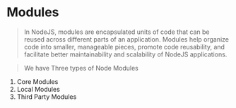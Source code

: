 # Modules

> In NodeJS, modules are encapsulated units of code that can be reused across different parts of an application. Modules help organize code into smaller, manageable pieces, promote code reusability, and facilitate better maintainability and scalability of NodeJS applications.


> We have Three types of Node Modules 

1. Core Modules
2. Local Modules
3. Third Party Modules